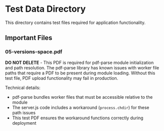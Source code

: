 # Test Data Directory

This directory contains test files required for application functionality.

## Important Files

### 05-versions-space.pdf
**DO NOT DELETE** - This PDF is required for pdf-parse module initialization and path resolution. The pdf-parse library has known issues with worker file paths that require a PDF to be present during module loading. Without this test file, PDF upload functionality may fail in production.

Technical details:
- pdf-parse bundles worker files that must be accessible relative to the module
- The server.js code includes a workaround (`process.chdir`) for these path issues
- This test PDF ensures the workaround functions correctly during deployment
